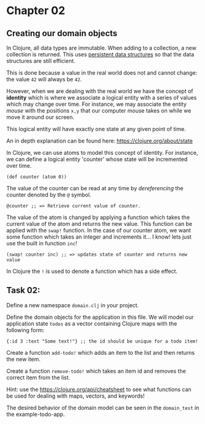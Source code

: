 # Chapter 02
## Creating our domain objects

In Clojure, all data types are immutable. When adding to a collection, a new collection is returned. This uses [persistent data structures](https://en.wikipedia.org/wiki/Persistent_data_structure) so that the data structures are still efficient. 

This is done because a value in the real world does not and cannot change: the value `42` will always be `42`. 

However, when we are dealing with the real world we have the concept of **identity** which is where we associate a logical entity with a series of values which may change over time. For instance, we may associate the entity _mouse_ with the positions `x,y` that our computer mouse takes on while we move it around our screen.

This logical entity will have exactly one state at any given point of time.

An in depth explanation can be found here: https://clojure.org/about/state

In Clojure, we can use atoms to model this concept of identity. For instance, we can define a logical entity 'counter' whose state will be incremented over time.

    (def counter (atom 0))

The value of the counter can be read at any time by _dereferencing_ the counter denoted by the `@` symbol.

    @counter ;; => Retrieve current value of counter.

The value of the atom is changed by applying a function which takes the current value of the atom and returns the new value. This function can be applied with the `swap!` function. In the case of our counter atom, we want some function which takes an integer and increments it... I know! lets just use the built in function `inc`!

    (swap! counter inc) ;; => updates state of counter and returns new value

In Clojure the `!` is used to denote a function which has a side effect.

## Task 02:

Define a new namespace `domain.clj` in your project.

Define the domain objects for the application in this file. We will model our application state `todos` as a vector containing Clojure maps with the following form:

    {:id 3 :text "Some text!"} ;; the id should be unique for a todo item!

Create a function `add-todo!` which adds an item to the list and then returns the new item.

Create a function `remove-todo!` which takes an item id and removes the correct item from the list.

Hint: use the https://clojure.org/api/cheatsheet to see what functions can be used for dealing with maps, vectors, and keywords!

The desired behavior of the domain model can be seen in the `domain_test` in the example-todo-app.
